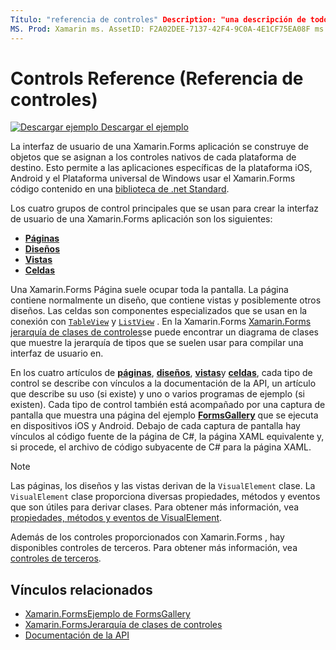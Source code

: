 ```yaml
---
Título: "referencia de controles" Description: "una descripción de todos los elementos de la interfaz de usuario usados para crear una Xamarin.Forms aplicación. En este artículo se enumeran los grupos de controles que componen la interfaz de usuario de una Xamarin.Forms aplicación ".
MS. Prod: Xamarin ms. AssetID: F2A02DEE-7137-42F4-9C0A-4E1CF75EA08F ms. Technology: Xamarin-Forms Author: davidbritch ms. Author: dabritch ms. Date: 08/08/2019 no-LOC: [ Xamarin.Forms , Xamarin.Essentials ]
---
```


# <a name="controls-reference"></a>Controls Reference (Referencia de controles)

[![Descargar ejemplo](~/media/shared/download.png) Descargar el ejemplo](https://docs.microsoft.com/samples/xamarin/xamarin-forms-samples/formsgallery/)

La interfaz de usuario de una Xamarin.Forms aplicación se construye de objetos que se asignan a los controles nativos de cada plataforma de destino. Esto permite a las aplicaciones específicas de la plataforma iOS, Android y el Plataforma universal de Windows usar el Xamarin.Forms código contenido en una [biblioteca de .net Standard](~/cross-platform/app-fundamentals/net-standard.md).

Los cuatro grupos de control principales que se usan para crear la interfaz de usuario de una Xamarin.Forms aplicación son los siguientes:

- [**Páginas**](pages.md)
- [**Diseños**](layouts.md)
- [**Vistas**](views.md)
- [**Celdas**](cells.md)

Una Xamarin.Forms Página suele ocupar toda la pantalla. La página contiene normalmente un diseño, que contiene vistas y posiblemente otros diseños. Las celdas son componentes especializados que se usan en la conexión con [`TableView`](views.md#tableview) y [`ListView`](views.md#listview) . En la Xamarin.Forms [ Xamarin.Forms jerarquía de clases de controles](~/xamarin-forms/internals/class-hierarchy.md)se puede encontrar un diagrama de clases que muestre la jerarquía de tipos que se suelen usar para compilar una interfaz de usuario en.

En los cuatro artículos de [**páginas**](pages.md), [**diseños**](layouts.md), [**vistas**](views.md)y [**celdas**](cells.md), cada tipo de control se describe con vínculos a la documentación de la API, un artículo que describe su uso (si existe) y uno o varios programas de ejemplo (si existen). Cada tipo de control también está acompañado por una captura de pantalla que muestra una página del ejemplo [**FormsGallery**](https://docs.microsoft.com/samples/xamarin/xamarin-forms-samples/formsgallery) que se ejecuta en dispositivos iOS y Android. Debajo de cada captura de pantalla hay vínculos al código fuente de la página de C#, la página XAML equivalente y, si procede, el archivo de código subyacente de C# para la página XAML.

> [!NOTE]
> Las páginas, los diseños y las vistas derivan de la `VisualElement` clase. La `VisualElement` clase proporciona diversas propiedades, métodos y eventos que son útiles para derivar clases. Para obtener más información, vea [propiedades, métodos y eventos de VisualElement](common-properties.md).

Además de los controles proporcionados con Xamarin.Forms , hay disponibles controles de terceros. Para obtener más información, vea [controles de terceros](thirdparty.md).

## <a name="related-links"></a>Vínculos relacionados

- [Xamarin.FormsEjemplo de FormsGallery](https://docs.microsoft.com/samples/xamarin/xamarin-forms-samples/formsgallery)
- [Xamarin.FormsJerarquía de clases de controles](~/xamarin-forms/internals/class-hierarchy.md)
- [Documentación de la API](https://docs.microsoft.com/dotnet/api/xamarin.forms?view=xamarin-forms)
